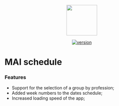 <p align="center">
  <img src="https://sun9-63.userapi.com/c855332/v855332619/13ce50/EbRagDHif5U.jpg" width="100">
</p>
<p align="center">
  <a href="https://github.com/DieTime/MAI"><img src="https://img.shields.io/badge/version-1.1.0-yellow.svg" alt="version"></a>
</p>

# MAI schedule

### Features
- Support for the selection of a group by profession;
- Added week numbers to the dates schedule;
- Increased loading speed of the app;
